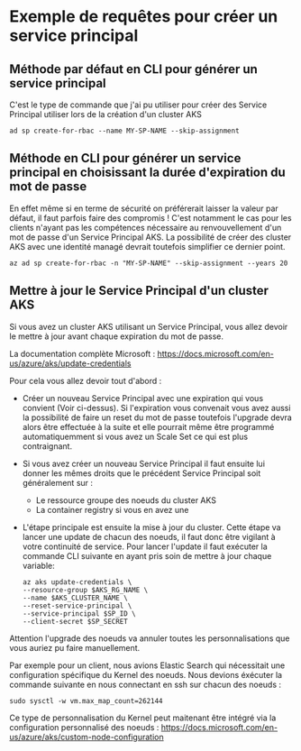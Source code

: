 # Exemple de requêtes pour créer un service principal

## Méthode par défaut en CLI pour générer un service principal

C'est le type de commande que j'ai pu utiliser pour créer des Service Principal utiliser lors de la création d'un cluster AKS

    ad sp create-for-rbac --name MY-SP-NAME --skip-assignment 

## Méthode en CLI pour générer un service principal en choisissant la durée d'expiration du mot de passe

En effet même si en terme de sécurité on préférerait laisser la valeur par défaut, il faut parfois faire des compromis ! C'est notamment le cas pour les clients n'ayant pas les compétences nécessaire au renvouvellement d'un mot de passe d'un Service Principal AKS. La possibilité de créer des cluster AKS avec une identité managé devrait toutefois simplifier ce dernier point.

    az ad sp create-for-rbac -n "MY-SP-NAME" --skip-assignment --years 20

## Mettre à jour le Service Principal d'un cluster AKS

Si vous avez un cluster AKS utilisant un Service Principal, vous allez devoir le mettre à jour avant chaque expiration du mot de passe.

La documentation complète Microsoft : https://docs.microsoft.com/en-us/azure/aks/update-credentials

Pour cela vous allez devoir tout d'abord :
* Créer un nouveau Service Principal avec une expiration qui vous convient (Voir ci-dessus). Si l'expiration vous convenait vous avez aussi la possibilité de faire un reset du mot de passe toutefois l'upgrade devra alors être effectuée à la suite et elle pourrait même être programmé automatiquemment si vous avez un Scale Set ce qui est plus contraignant.
* Si vous avez créer un nouveau Service Principal il faut ensuite lui donner les mêmes droits que le précédent Service Principal soit généralement sur :
    * Le ressource groupe des noeuds du cluster AKS
    * La container registry si vous en avez une
* L'étape principale est ensuite la mise à jour du cluster. Cette étape va lancer une update de chacun des noeuds, il faut donc être vigilant à votre continuité de service. Pour lancer l'update il faut exécuter la commande CLI suivante en ayant pris soin de mettre à jour chaque variable:

      az aks update-credentials \
      --resource-group $AKS_RG_NAME \
      --name $AKS_CLUSTER_NAME \
      --reset-service-principal \
      --service-principal $SP_ID \
      --client-secret $SP_SECRET

Attention l'upgrade des noeuds va annuler toutes les personnalisations que vous auriez pu faire manuellement. 

Par exemple pour un client, nous avions Elastic Search qui nécessitait une configuration spécifique du Kernel des noeuds. Nous devions éxécuter la commande suivante en nous connectant en ssh sur chacun des noeuds :

    sudo sysctl -w vm.max_map_count=262144

Ce type de personnalisation du Kernel peut maitenant être intégré via la configuration personnalisé des noeuds : https://docs.microsoft.com/en-us/azure/aks/custom-node-configuration